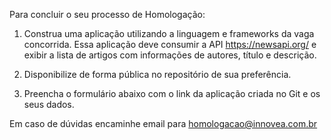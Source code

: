 Para concluir o seu processo de Homologação:

1) Construa uma aplicação utilizando a linguagem e frameworks da vaga concorrida. Essa aplicação deve consumir a API https://newsapi.org/ e exibir a lista de artigos com informações de autores, título e descrição.

2) Disponibilize de forma pública no repositório de sua preferência.

3) Preencha o formulário abaixo com o link da aplicação criada no Git e os seus dados.

Em caso de dúvidas encaminhe email para homologacao@innovea.com.br